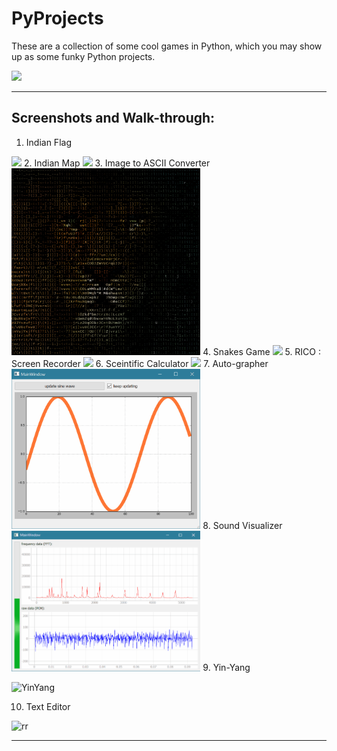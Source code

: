 
# PyProjects
These are a collection of some cool games in Python, which you may show up as some funky Python projects. 

<img width=50% src="https://banner2.cleanpng.com/20180712/yka/kisspng-professional-python-programmer-computer-programmin-python-logo-download-5b47725c1cc0d6.3474912915314089881178.jpg" >

<hr>

## Screenshots and Walk-through: 

1. Indian Flag
<img src="https://user-images.githubusercontent.com/64016811/107748193-aba43f00-6d3e-11eb-874c-706bb6c59cbf.gif" width=60%>
2. Indian Map 
<img src="https://user-images.githubusercontent.com/64016811/114883231-5958ca80-9e22-11eb-9027-25564e37112d.gif" width=60%>
3. Image to ASCII Converter
<img src="https://github.com/MainakRepositor/PyProjects/blob/master/Ascii/output.png" width=60%>
4. Snakes Game
<img src="https://user-images.githubusercontent.com/64016811/98468419-549f4300-2200-11eb-85e8-8b224976df2c.jpg" width=60%>
5. RICO : Screen Recorder
<img src="https://user-images.githubusercontent.com/64016811/98546067-680fe400-22bc-11eb-83df-eff2a2e4ffcf.jpg" width=60%>
6. Sceintific Calculator
<img src="https://user-images.githubusercontent.com/64016811/99259448-0d3c3680-2840-11eb-898c-386951e70f09.jpg" width=60%>
7. Auto-grapher
<img src="https://github.com/MainakRepositor/PyProjects/blob/master/Sine%20Scroll%20autograph/demo.gif?raw=true" width=60%>
8. Sound Visualizer
<img src="https://github.com/MainakRepositor/PyProjects/raw/master/Audio%20monitor/demo.gif" width=60%>
9. Yin-Yang

![YinYang](https://user-images.githubusercontent.com/64016811/115610874-1063b300-a307-11eb-8df4-3cae82682a74.gif)

10. Text Editor

![rr](https://user-images.githubusercontent.com/64016811/116501903-ada68480-a8cf-11eb-8d05-cc62c44c23b9.jpg)


<hr>

